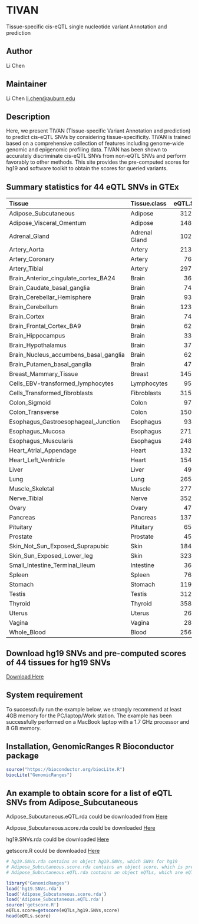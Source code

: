# TIVAN
Tissue-specific cis-eQTL single nucleotide variant Annotation and prediction

## Author
Li Chen

## Maintainer
Li Chen <li.chen@auburn.edu>

## Description
Here, we present TIVAN (TIssue-specific Variant Annotation and prediction) to predict cis-eQTL SNVs by considering tissue-specificity. TIVAN is trained based on a comprehensive collection of features including genome-wide genomic and epigenomic profiling data. TIVAN has been shown to accurately discriminate cis-eQTL SNVs from non-eQTL SNVs and perform favorably to other methods. This site provides the pre-computed scores for hg19 and software toolkit to obtain the scores for queried variants.

## Summary statistics for 44 eQTL SNVs in GTEx

|Tissue                                |Tissue.class  | eQTL.SNV|
|:-------------------------------------|:-------------|--------:|
|Adipose_Subcutaneous                  |Adipose       |   312097|
|Adipose_Visceral_Omentum              |Adipose       |   148620|
|Adrenal_Gland                         |Adrenal Gland |   102070|
|Artery_Aorta                          |Artery        |   213995|
|Artery_Coronary                       |Artery        |    76036|
|Artery_Tibial                         |Artery        |   297674|
|Brain_Anterior_cingulate_cortex_BA24  |Brain         |    36778|
|Brain_Caudate_basal_ganglia           |Brain         |    74976|
|Brain_Cerebellar_Hemisphere           |Brain         |    93993|
|Brain_Cerebellum                      |Brain         |   123205|
|Brain_Cortex                          |Brain         |    74323|
|Brain_Frontal_Cortex_BA9              |Brain         |    62226|
|Brain_Hippocampus                     |Brain         |    33820|
|Brain_Hypothalamus                    |Brain         |    37799|
|Brain_Nucleus_accumbens_basal_ganglia |Brain         |    62692|
|Brain_Putamen_basal_ganglia           |Brain         |    47004|
|Breast_Mammary_Tissue                 |Breast        |   145913|
|Cells_EBV-transformed_lymphocytes     |Lymphocytes   |    95401|
|Cells_Transformed_fibroblasts         |Fibroblasts   |   315127|
|Colon_Sigmoid                         |Colon         |    97000|
|Colon_Transverse                      |Colon         |   150136|
|Esophagus_Gastroesophageal_Junction   |Esophagus     |    93865|
|Esophagus_Mucosa                      |Esophagus     |   271541|
|Esophagus_Muscularis                  |Esophagus     |   248781|
|Heart_Atrial_Appendage                |Heart         |   132443|
|Heart_Left_Ventricle                  |Heart         |   154101|
|Liver                                 |Liver         |    49395|
|Lung                                  |Lung          |   265588|
|Muscle_Skeletal                       |Muscle        |   277941|
|Nerve_Tibial                          |Nerve         |   352489|
|Ovary                                 |Ovary         |    47446|
|Pancreas                              |Pancreas      |   137961|
|Pituitary                             |Pituitary     |    65542|
|Prostate                              |Prostate      |    45189|
|Skin_Not_Sun_Exposed_Suprapubic       |Skin          |   184157|
|Skin_Sun_Exposed_Lower_leg            |Skin          |   323542|
|Small_Intestine_Terminal_Ileum        |Intestine     |    36771|
|Spleen                                |Spleen        |    76520|
|Stomach                               |Stomach       |   119532|
|Testis                                |Testis        |   312917|
|Thyroid                               |Thyroid       |   358276|
|Uterus                                |Uterus        |    26619|
|Vagina                                |Vagina        |    28397|
|Whole_Blood                           |Blood         |   256421|

## Download hg19 SNVs and pre-computed scores of 44 tissues for hg19 SNVs 

[Download Here](https://drive.google.com/open?id=1MTnSKb_HDrMrNAqDsVBMORj5ZO3espga)


## System requirement
To successfully run the example below, we strongly recommend at least 4GB memory for the PC/laptop/Work station. The example has been successfully performed on a MacBook laptop with a 1.7 GHz processor and 8 GB memory.

## Installation, GenomicRanges R Bioconductor package
```r
source("https://bioconductor.org/biocLite.R")
biocLite("GenomicRanges")
```

## An example to obtain score for a list of eQTL SNVs from Adipose_Subcutaneous

Adipose_Subcutaneous.eQTL.rda could be downloaded from [Here](https://drive.google.com/open?id=1S0jgTGOK-8DCPsiRJ1fLHpDdSXpYCvbi)

Adipose_Subcutaneous.score.rda could be downloaded [Here](https://drive.google.com/open?id=1RyBG4KtqAL0QH_odM0UtbpHZBGLv5bxr)

hg19.SNVs.rda could be downloaded [Here](https://drive.google.com/open?id=1GWqDb_Sxq1FMPdFTwKoql5Vfsl4UjIKO)

getscore.R could be downloaded [Here](https://github.com/lichen-lab/TIVAN/blob/master/getscore.R)

```r
# hg19.SNVs.rda contains an object hg19.SNVs, which SNVs for hg19
# Adipose_Subcutaneous.score.rda contains an object score, which is pre-computed scores for hg19 SNVs in Adipose_Subcutaneous
# Adipose_Subcutaneous.eQTL.rda contains an object eQTLs, which are eQTL SNVs for Adipose_Subcutaneous

library("GenomicRanges")
load('hg19.SNVs.rda')
load('Adipose_Subcutaneous.score.rda')
load('Adipose_Subcutaneous.eQTL.rda')
source('getscore.R')
eQTLs.score=getscore(eQTLs,hg19.SNVs,score)
head(eQTLs.score)
```




